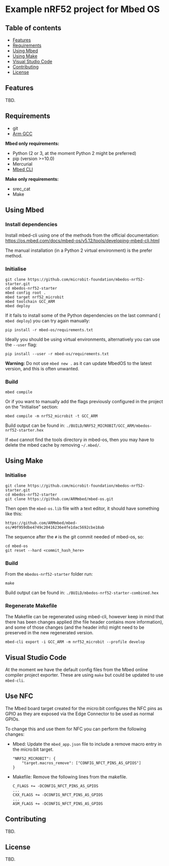 # Example nRF52 project for Mbed OS

## Table of contents

- [Features](#features)
- [Requirements](#requirements)
- [Using Mbed](#using-mbed)
- [Using Make](#using-make)
- [Visual Studio Code](#visual-studio-code)
- [Contributing](#contributing)
- [License](#license)


## Features

TBD.


## Requirements

- git
- [Arm GCC](https://developer.arm.com/tools-and-software/open-source-software/developer-tools/gnu-toolchain/gnu-rm/downloads)

**Mbed only requirements:**
- Python (2 or 3, at the moment Python 2 might be preferred)
- pip (version >=10.0)
- Mercurial
- [Mbed CLI](https://github.com/ARMmbed/mbed-cli)

**Make only requirements:**
- srec_cat
- Make


## Using Mbed

### Install dependencies

Install mbed-cli using one of the methods from the official documentation:
https://os.mbed.com/docs/mbed-os/v5.12/tools/developing-mbed-cli.html

The manual installation (in a Python 2 virtual environment) is the prefer method.

### Initialise

```
git clone https://github.com/microbit-foundation/mbedos-nrf52-starter.git
cd mbedos-nrf52-starter
mbed config root .
mbed target nrf52_microbit
mbed toolchain GCC_ARM
mbed deploy
```

If it fails to install some of the Python dependencies on the last command (
`mbed deploy`) you can try again manually:

```
pip install -r mbed-os/requirements.txt
```

Ideally you should be using virtual environments, alternatively you can use the
`--user` flag:

```
pip install --user -r mbed-os/requirements.txt
```

**Warning:** Do not use `mbed new .` as it can update MbedOS to the latest
version, and this is often unwanted.

### Build

```
mbed compile
```

Or if you want to manually add the flags previously configured in the project
on the "Initialise" section:

```
mbed compile -m nrf52_microbit -t GCC_ARM
```

Build output can be found in: `./BUILD/NRF52_MICROBIT/GCC_ARM/mbedos-nrf52-starter.hex`

If `mbed` cannot find the tools directory in mbed-os, then you may have to delete the mbed cache by removing `~/.mbed/`.

## Using Make

### Initialise

```
git clone https://github.com/microbit-foundation/mbedos-nrf52-starter.git
cd mbedos-nrf52-starter
git clone https://github.com/ARMmbed/mbed-os.git
```

Then open the `mbed-os.lib` file with a text editor, it should have something
like this:

```
https://github.com/ARMmbed/mbed-os/#0f959dbe4749c20416236e4fe1dac5692cbe18ab
```

The sequence after the `#` is the git commit needed of mbed-os, so:

```
cd mbed-os
git reset --hard <commit_hash_here>
```

### Build

From the `mbedos-nrf52-starter` folder run:

```
make
```

Build output can be found in: `./BUILD/mbedos-nrf52-starter-combined.hex`

### Regenerate Makefile

The Makefile can be regenerated using mbed-cli, however keep in mind that there
has been changes applied (the file header contains more information), and
some of those changes (and the header info) might need to be preserved in the
new regenerated version.

```
mbed-cli export -i GCC_ARM -m nrf52_microbit --profile develop
```


## Visual Studio Code

At the moment we have the default config files from the Mbed online compiler
project exporter. These are using `make` but could be updated to use `mbed-cli`.


## Use NFC

The Mbed board target created for the micro:bit configures the NFC pins as GPIO
as they are exposed via the Edge Connector to be used as normal GPIOs.

To change this and use them for NFC you can perform the following changes:
- Mbed: Update the `mbed_app.json` file to include a remove macro entry in the micro:bit target.
    ```
    "NRF52_MICROBIT": {
        "target.macros_remove": ["CONFIG_NFCT_PINS_AS_GPIOS"]
    }
    ```
- Makefile: Remove the following lines from the makefile.
    ```
    C_FLAGS += -DCONFIG_NFCT_PINS_AS_GPIOS
    ...
    CXX_FLAGS += -DCONFIG_NFCT_PINS_AS_GPIOS
    ...
    ASM_FLAGS += -DCONFIG_NFCT_PINS_AS_GPIOS
    ```


## Contributing

TBD.


## License

TBD.
